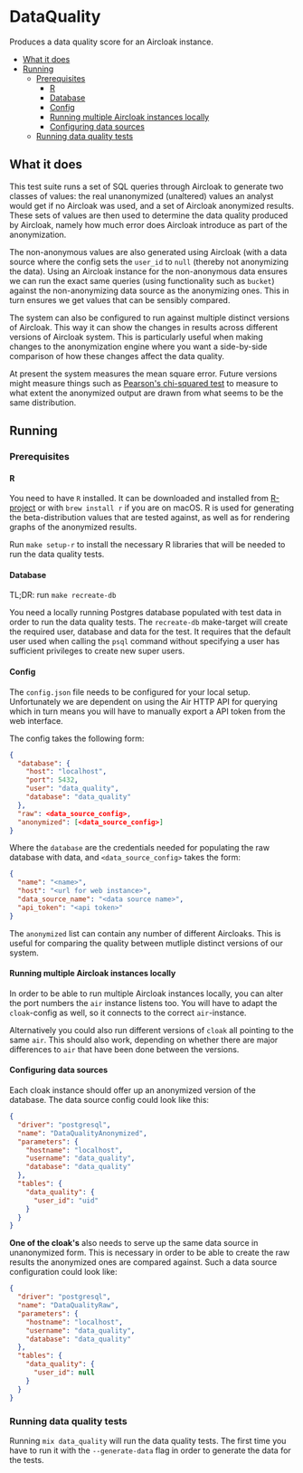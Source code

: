 # DataQuality

Produces a data quality score for an Aircloak instance.

- [What it does](#what-it-does)
- [Running](#running)
  - [Prerequisites](#prerequisites)
    - [R](#r)
    - [Database](#database)
    - [Config](#config)
    - [Running multiple Aircloak instances locally](#running-multiple-aircloak-instances-locally)
    - [Configuring data sources](#configuring-data-sources)
  - [Running data quality tests](#running-data-quality-tests)

## What it does

This test suite runs a set of SQL queries through Aircloak to generate two classes of values:
the real unanonymized (unaltered) values an analyst would get if no Aircloak was used, and a set
of Aircloak anonymized results. These sets of values are then used to determine the data quality
produced by Aircloak, namely how much error does Aircloak introduce as part of the anonymization.

The non-anonymous values are also generated using Aircloak (with a data source where the config
sets the `user_id` to `null` (thereby not anonymizing the data). Using an Aircloak instance for
the non-anonymous data ensures we can run the exact same queries (using functionality such as `bucket`)
against the non-anonymizing data source as the anonymizing ones. This in turn ensures we get values
that can be sensibly compared.

The system can also be configured to run against multiple distinct versions of Aircloak.
This way it can show the changes in results across different versions of Aircloak system.
This is particularly useful when making changes to the anonymization engine where you want
a side-by-side comparison of how these changes affect the data quality.

At present the system measures the mean square error. Future versions might measure things such
as [Pearson's chi-squared test](https://en.wikipedia.org/wiki/Pearson%27s_chi-squared_test) to
measure to what extent the anonymized output are drawn from what seems to be the same distribution.

## Running

### Prerequisites

#### R

You need to have `R` installed. It can be downloaded and installed from [R-project](https://www.r-project.org/)
or with `brew install r` if you are on macOS.
R is used for generating the beta-distribution values that are tested against,
as well as for rendering graphs of the anonymized results.

Run `make setup-r` to install the necessary R libraries that will be needed to run the
data quality tests.

#### Database

TL;DR: run `make recreate-db`

You need a locally running Postgres database populated with test data in order to run the data quality tests.
The `recreate-db` make-target will create the required user, database and data for the test.
It requires that the default user used when calling the `psql` command without specifying a user
has sufficient privileges to create new super users.

#### Config

The `config.json` file needs to be configured for your local setup.
Unfortunately we are dependent on using the Air HTTP API for querying
which in turn means you will have to manually export a API token from the
web interface.

The config takes the following form:

```json
{
  "database": {
    "host": "localhost",
    "port": 5432,
    "user": "data_quality",
    "database": "data_quality"
  },
  "raw": <data_source_config>,
  "anonymized": [<data_source_config>]
}
```

Where the `database` are the credentials needed for populating the raw database with data,
and `<data_source_config>` takes the form:

```json
{
  "name": "<name>",
  "host": "<url for web instance>",
  "data_source_name": "<data source name>",
  "api_token": "<api token>"
}
```

The `anonymized` list can contain any number of different Aircloaks. This is useful
for comparing the quality between mutliple distinct versions of our system.

#### Running multiple Aircloak instances locally

In order to be able to run multiple Aircloak instances locally, you can alter
the port numbers the `air` instance listens too. You will have to adapt the
`cloak`-config as well, so it connects to the correct `air`-instance.

Alternatively you could also run different versions of `cloak` all pointing to the same
`air`. This should also work, depending on whether there are major differences to `air`
that have been done between the versions.

#### Configuring data sources

Each cloak instance should offer up an anonymized version of the database.
The data source config could look like this:

```json
{
  "driver": "postgresql",
  "name": "DataQualityAnonymized",
  "parameters": {
    "hostname": "localhost",
    "username": "data_quality",
    "database": "data_quality"
  },
  "tables": {
    "data_quality": {
      "user_id": "uid"
    }
  }
}
```

__One of the cloak's__ also needs to serve up the same data source in unanonymized form.
This is necessary in order to be able to create the raw results the anonymized ones are
compared against. Such a data source configuration could look like:

```json
{
  "driver": "postgresql",
  "name": "DataQualityRaw",
  "parameters": {
    "hostname": "localhost",
    "username": "data_quality",
    "database": "data_quality"
  },
  "tables": {
    "data_quality": {
      "user_id": null
    }
  }
}
```

### Running data quality tests

Running `mix data_quality` will run the data quality tests.
The first time you have to run it with the `--generate-data` flag in order
to generate the data for the tests.
